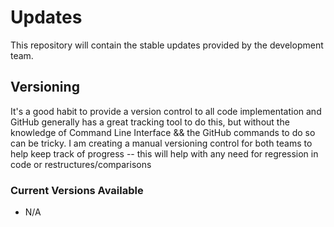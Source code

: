 # Updates

This repository will contain the stable updates provided by the development team.

## Versioning

It's a good habit to provide a version control to all code implementation and GitHub generally has a great tracking tool to do this, but without the knowledge of Command Line Interface && the GitHub commands to do so can be tricky. I am creating a manual versioning control for both teams to help keep track of progress -- this will help with any need for regression in code or restructures/comparisons

### Current Versions Available

- N/A
